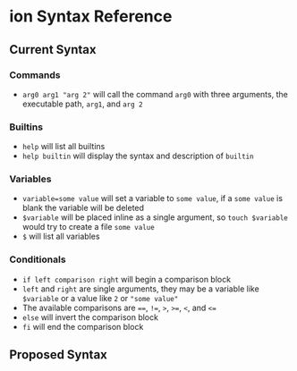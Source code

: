 # ion Syntax Reference

## Current Syntax

### Commands
- `arg0 arg1 "arg 2"` will call the command `arg0` with three arguments, the executable path, `arg1`, and `arg 2`

### Builtins
- `help` will list all builtins
- `help builtin` will display the syntax and description of `builtin`

### Variables
- `variable=some value` will set a variable to `some value`, if a `some value` is blank the variable will be deleted
- `$variable` will be placed inline as a single argument, so `touch $variable` would try to create a file `some value`
- `$` will list all variables

### Conditionals
- `if left comparison right` will begin a comparison block
 - `left` and `right` are single arguments, they may be a variable like `$variable` or a value like `2` or `"some value"`
 - The available comparisons are `==`, `!=`, `>`, `>=`, `<`, and `<=`
- `else` will invert the comparison block
- `fi` will end the comparison block

## Proposed Syntax
